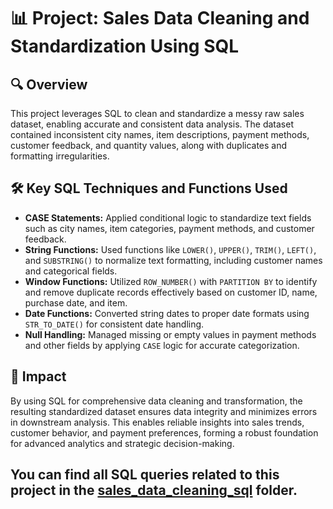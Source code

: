 # 📊 Project: Sales Data Cleaning and Standardization Using SQL

## 🔍 Overview  
This project leverages SQL to clean and standardize a messy raw sales dataset, enabling accurate and consistent data analysis. The dataset contained inconsistent city names, item descriptions, payment methods, customer feedback, and quantity values, along with duplicates and formatting irregularities.

## 🛠️ Key SQL Techniques and Functions Used  
- **CASE Statements:** Applied conditional logic to standardize text fields such as city names, item categories, payment methods, and customer feedback.  
- **String Functions:** Used functions like `LOWER()`, `UPPER()`, `TRIM()`, `LEFT()`, and `SUBSTRING()` to normalize text formatting, including customer names and categorical fields.  
- **Window Functions:** Utilized `ROW_NUMBER()` with `PARTITION BY` to identify and remove duplicate records effectively based on customer ID, name, purchase date, and item.  
- **Date Functions:** Converted string dates to proper date formats using `STR_TO_DATE()` for consistent date handling.  
- **Null Handling:** Managed missing or empty values in payment methods and other fields by applying `CASE` logic for accurate categorization.

## 🚀 Impact  
By using SQL for comprehensive data cleaning and transformation, the resulting standardized dataset ensures data integrity and minimizes errors in downstream analysis. This enables reliable insights into sales trends, customer behavior, and payment preferences, forming a robust foundation for advanced analytics and strategic decision-making.

## You can find all SQL queries related to this project in the [sales_data_cleaning_sql](https://github.com/Pranshul-cloud/data_cleaning.sql/blob/main/sales_data_cleaning.sql) folder.
